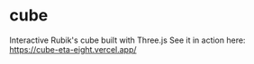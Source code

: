 # cube
Interactive Rubik's cube built with Three.js
See it in action here: https://cube-eta-eight.vercel.app/

